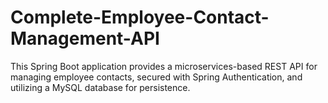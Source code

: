 # Complete-Employee-Contact-Management-API
This Spring Boot application provides a microservices-based REST API for managing employee contacts, secured with Spring Authentication, and utilizing a MySQL database for persistence.
